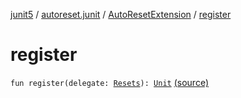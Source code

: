 [junit5](../../index.md) / [autoreset.junit](../index.md) / [AutoResetExtension](index.md) / [register](./register.md)

# register

`fun register(delegate: `[`Resets`](https://rbusarow.github.io/AutoReset/api/autoreset.api/-resets/index.md)`): `[`Unit`](https://kotlinlang.org/api/latest/jvm/stdlib/kotlin/-unit/index.html) [(source)](https://github.com/RBusarow/AutoReset/tree/master/junit5/src/main/kotlin/autoreset/junit/AutoReset.kt#L51)